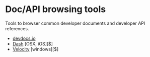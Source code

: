 # Doc/API browsing tools

Tools to browser common developer documents and developer API references.

* [devdocs.io](http://devdocs.io/)
* [Dash](https://kapeli.com/dash) [OSX, iOS][$]
* [Velocity](https://velocity.silverlakesoftware.com/) [windows][$]











































 






